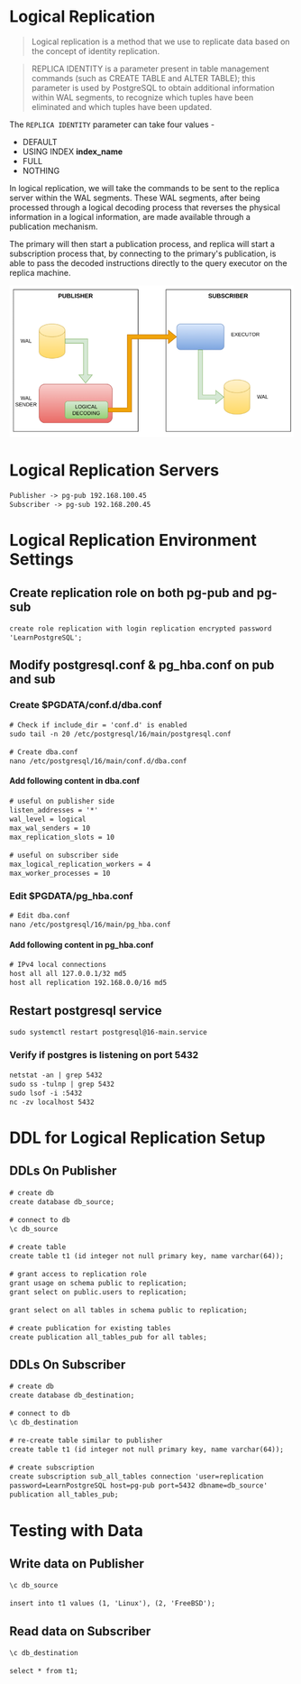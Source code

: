 # Logical Replication

> Logical replication is a method that we use to replicate data based on the concept of identity replication.

> REPLICA IDENTITY is a parameter present in table management commands (such as CREATE TABLE and ALTER TABLE); this parameter is used by PostgreSQL to obtain additional information within WAL segments, to recognize which tuples have been eliminated and which tuples have been updated.
>

The `REPLICA IDENTITY` parameter can take four values -

- DEFAULT
- USING INDEX **index_name**
- FULL
- NOTHING

In logical replication, we will take the commands to be sent to the replica server within the WAL segments.
These WAL segments, after being processed through a logical decoding process that reverses the physical information in a logical information, are made available through a publication mechanism.

The primary will then start a publication process, and replica will start a subscription process that, by connecting to the primary's publication, is able to pass the decoded instructions directly to the query executor on the replica machine.

![logical-replication-schema](logical-replication-schema.png)

# Logical Replication Servers
```
Publisher -> pg-pub 192.168.100.45
Subscriber -> pg-sub 192.168.200.45

```

# Logical Replication Environment Settings

## Create replication role on both pg-pub and pg-sub
```
create role replication with login replication encrypted password 'LearnPostgreSQL';
```

## Modify postgresql.conf & pg_hba.conf on pub and sub

### Create $PGDATA/conf.d/dba.conf
```
# Check if include_dir = 'conf.d' is enabled
sudo tail -n 20 /etc/postgresql/16/main/postgresql.conf

# Create dba.conf
nano /etc/postgresql/16/main/conf.d/dba.conf
```

#### Add following content in dba.conf
```
# useful on publisher side
listen_addresses = '*'
wal_level = logical
max_wal_senders = 10
max_replication_slots = 10

# useful on subscriber side
max_logical_replication_workers = 4
max_worker_processes = 10

```

### Edit $PGDATA/pg_hba.conf
```
# Edit dba.conf
nano /etc/postgresql/16/main/pg_hba.conf
```

#### Add following content in pg_hba.conf
```
# IPv4 local connections
host all all 127.0.0.1/32 md5
host all replication 192.168.0.0/16 md5
```

## Restart postgresql service
```
sudo systemctl restart postgresql@16-main.service
```

### Verify if postgres is listening on port 5432
```
netstat -an | grep 5432
sudo ss -tulnp | grep 5432
sudo lsof -i :5432
nc -zv localhost 5432
```

# DDL for Logical Replication Setup

## DDLs On Publisher
```
# create db
create database db_source;

# connect to db
\c db_source

# create table
create table t1 (id integer not null primary key, name varchar(64));

# grant access to replication role
grant usage on schema public to replication;
grant select on public.users to replication;

grant select on all tables in schema public to replication;

# create publication for existing tables
create publication all_tables_pub for all tables;
```

## DDLs On Subscriber

```
# create db
create database db_destination;

# connect to db
\c db_destination

# re-create table similar to publisher
create table t1 (id integer not null primary key, name varchar(64));

# create subscription
create subscription sub_all_tables connection 'user=replication password=LearnPostgreSQL host=pg-pub port=5432 dbname=db_source' publication all_tables_pub;
```

# Testing with Data

## Write data on Publisher
```
\c db_source

insert into t1 values (1, 'Linux'), (2, 'FreeBSD');
```

## Read data on Subscriber
```
\c db_destination

select * from t1;
```